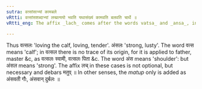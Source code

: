 ```yaml
---
sutra: वत्सांसाभ्यां कामबले
vRtti: वत्सांसशब्दाभ्यां लच्प्रत्ययो भवति यथासंख्यं कामवति बलवति चार्थे ॥
vRtti_eng: The affix _lach_ comes after the words vatsa_ and _ansa_, in the sense of love and strength respectively.

---
```

Thus वत्सलः 'loving the calf, loving, tender'. अंसलः 'strong, lusty'. The word वत्स means 'calf'; in वत्सल there is no trace of its origin, for it is applied to father, master &c, as वत्सलः स्वामी, वत्सलः पिता &c. The word अंस means 'shoulder': but अंसल means 'strong'. The affix लच् in these cases is not optional, but necessary and debars मतुप् ॥ In other senses, the _matup_ only is added as अंसवती गौः, अंसवान् दुर्बलः ॥